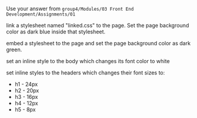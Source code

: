 <p>Use your answer from <code>group4/Modules/03 Front End Development/Assignments/01</code></p>

<p>link a stylesheet named "linked.css" to the page. Set the page background color as dark blue inside that stylesheet.</p>

<p>embed a stylesheet to the page and set the page background color as dark green.</p>

<p>set an inline style to the body which changes its font color to white</p>

<p>
set inline styles to the headers which changes their font sizes to:
<ul>
    <li>
h1 - 24px
    </li>
    <li>
h2 - 20px
    </li>
    <li>
h3 - 16px
    </li>
    <li>
h4 - 12px
    </li>
    <li>
h5 - 8px
    </li>
</ul>
</p>